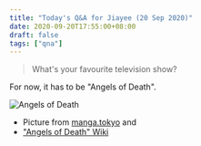 ```yaml
---
title: "Today's Q&A for Jiayee (20 Sep 2020)"
date: 2020-09-20T17:55:00+08:00
draft: false
tags: ["qna"]
---
```

> What's your favourite television show?

For now, it has to be "Angels of Death".

![Angels of Death](/angels-of-death.jpg)

- Picture from [manga.tokyo](https://manga.tokyo/) and
- ["Angels of Death" Wiki](https://satsuriku-no-tenshi.fandom.com/wiki/Angels_of_Death_(Anime))
